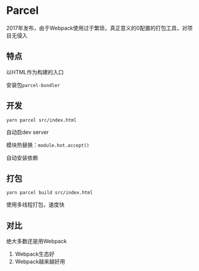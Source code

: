 # Parcel

2017年发布，由于Webpack使用过于繁琐，真正意义的0配置的打包工具，对项目无侵入

## 特点

以HTML作为构建的入口

安装包`parcel-bundler`

## 开发

```
yarn parcel src/index.html
```

自动启dev server

模块热替换：```module.hot.accept()```

自动安装依赖

## 打包

```
yarn parcel build src/index.html
```

使用多线程打包，速度快

## 对比

绝大多数还是用Webpack

1. Webpack生态好
2. Webpack越来越好用